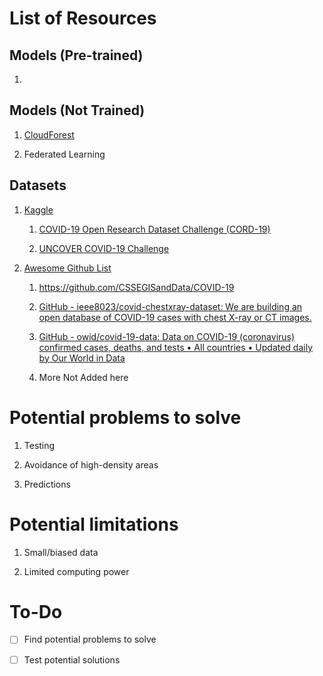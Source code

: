 # List of Resources

## Models (Pre-trained)

1.  



## Models (Not Trained)

1. [CloudForest](https://github.com/ryanbressler/CloudForest)

2. Federated Learning

## Datasets

1. [Kaggle](https://www.kaggle.com/datasets?search=covid+19)
   
   1. [COVID-19 Open Research Dataset Challenge (CORD-19) ](https://www.kaggle.com/allen-institute-for-ai/CORD-19-research-challenge)
   
   2. [UNCOVER COVID-19 Challenge ](https://www.kaggle.com/roche-data-science-coalition/uncover)

2. [Awesome Github List](https://github.com/soroushchehresa/awesome-coronavirus)
   
   1. https://github.com/CSSEGISandData/COVID-19
   
   2. [GitHub - ieee8023/covid-chestxray-dataset: We are building an open database of COVID-19 cases with chest X-ray or CT images.](https://github.com/ieee8023/covid-chestxray-dataset)
   
   3. [GitHub - owid/covid-19-data: Data on COVID-19 (coronavirus) confirmed cases, deaths, and tests • All countries • Updated daily by Our World in Data](https://github.com/owid/covid-19-data)
   
   4. More Not Added here

# Potential problems to solve

1. Testing

2. Avoidance of high-density areas

3. Predictions

# Potential limitations

1. Small/biased data

2. Limited computing power

# To-Do

- [ ] Find potential problems to solve

- [ ] Test potential solutions
